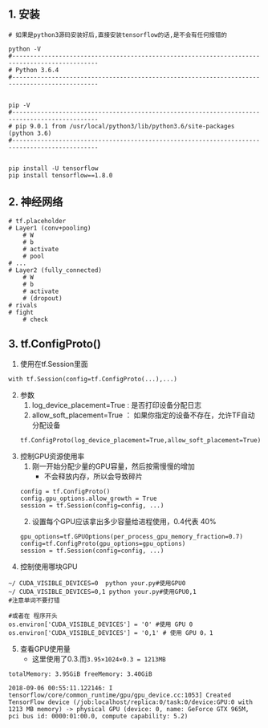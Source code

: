 ## 1. 安装
```
# 如果是python3源码安装好后,直接安装tensorflow的话,是不会有任何报错的

python -V
#----------------------------------------------------------------------------------------------
# Python 3.6.4
#----------------------------------------------------------------------------------------------


pip -V
#----------------------------------------------------------------------------------------------
# pip 9.0.1 from /usr/local/python3/lib/python3.6/site-packages (python 3.6)
#----------------------------------------------------------------------------------------------


pip install -U tensorflow
pip install tensorflow==1.8.0
```


## 2. 神经网络
```
# tf.placeholder
# Layer1 (conv+pooling)
    # W
    # b
    # activate
    # pool
# ...
# Layer2 (fully_connected)
    # W
    # b
    # activate
    # (dropout)
# rivals
# fight
    # check
```

## 3. tf.ConfigProto()
1. 使用在tf.Session里面
```
with tf.Session(config=tf.ConfigProto(...),...)
```
2. 参数
    1. log_device_placement=True : 是否打印设备分配日志
    2. allow_soft_placement=True ： 如果你指定的设备不存在，允许TF自动分配设备
    ```
    tf.ConfigProto(log_device_placement=True,allow_soft_placement=True)
    ```
3. 控制GPU资源使用率
    1. 刚一开始分配少量的GPU容量，然后按需慢慢的增加
        + 不会释放内存，所以会导致碎片
    ```
    config = tf.ConfigProto()
    config.gpu_options.allow_growth = True
    session = tf.Session(config=config, ...)
    ```
    2. 设置每个GPU应该拿出多少容量给进程使用，0.4代表 40%
    ```
    gpu_options=tf.GPUOptions(per_process_gpu_memory_fraction=0.7)
    config=tf.ConfigProto(gpu_options=gpu_options)
    session = tf.Session(config=config, ...)
    ```
4. 控制使用哪块GPU
```
~/ CUDA_VISIBLE_DEVICES=0  python your.py#使用GPU0
~/ CUDA_VISIBLE_DEVICES=0,1 python your.py#使用GPU0,1
#注意单词不要打错

#或者在 程序开头
os.environ['CUDA_VISIBLE_DEVICES'] = '0' #使用 GPU 0
os.environ['CUDA_VISIBLE_DEVICES'] = '0,1' # 使用 GPU 0，1
```

5. 查看GPU使用量
    + 这里使用了0.3.而`3.95×1024×0.3 = 1213MB`
```
totalMemory: 3.95GiB freeMemory: 3.40GiB

2018-09-06 00:55:11.122146: I tensorflow/core/common_runtime/gpu/gpu_device.cc:1053] Created TensorFlow device (/job:localhost/replica:0/task:0/device:GPU:0 with 1213 MB memory) -> physical GPU (device: 0, name: GeForce GTX 965M, pci bus id: 0000:01:00.0, compute capability: 5.2)
```
